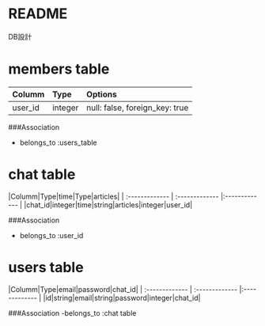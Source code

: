 # README



DB設計

# members table

|Columm|Type|Options|
| :------------- | :------------- |:------------- |
|user_id|integer|null: false, foreign_key: true|


###Association
- belongs_to :users_table

# chat table
|Columm|Type|time|Type|articles|
| :------------- | :------------- |:------------- |
|chat_id|integer|time|string|articles|integer|user_id|

###Association
- belongs_to :user_id


# users table
|Columm|Type|email|password|chat_id|
| :------------- | :------------- |:------------- |
|id|string|email|string|password|integer|chat_id|

###Association
-belongs_to :chat table
